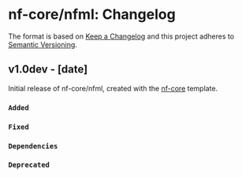 # nf-core/nfml: Changelog

The format is based on [Keep a Changelog](https://keepachangelog.com/en/1.0.0/)
and this project adheres to [Semantic Versioning](https://semver.org/spec/v2.0.0.html).

## v1.0dev - [date]

Initial release of nf-core/nfml, created with the [nf-core](https://nf-co.re/) template.

### `Added`

### `Fixed`

### `Dependencies`

### `Deprecated`
